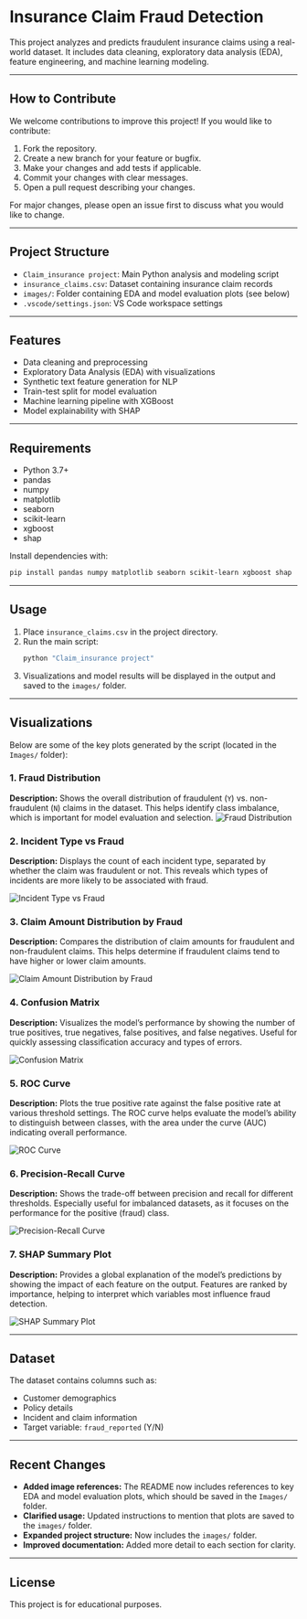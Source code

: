 # Insurance Claim Fraud Detection

This project analyzes and predicts fraudulent insurance claims using a real-world dataset. It includes data cleaning, exploratory data analysis (EDA), feature engineering, and machine learning modeling.

---

## How to Contribute

We welcome contributions to improve this project! If you would like to contribute:

1. Fork the repository.
2. Create a new branch for your feature or bugfix.
3. Make your changes and add tests if applicable.
4. Commit your changes with clear messages.
5. Open a pull request describing your changes.

For major changes, please open an issue first to discuss what you would like to change.

---

## Project Structure

- `Claim_insurance project`: Main Python analysis and modeling script
- `insurance_claims.csv`: Dataset containing insurance claim records
- `images/`: Folder containing EDA and model evaluation plots (see below)
- `.vscode/settings.json`: VS Code workspace settings

---

## Features

- Data cleaning and preprocessing
- Exploratory Data Analysis (EDA) with visualizations
- Synthetic text feature generation for NLP
- Train-test split for model evaluation
- Machine learning pipeline with XGBoost
- Model explainability with SHAP

---

## Requirements

- Python 3.7+
- pandas
- numpy
- matplotlib
- seaborn
- scikit-learn
- xgboost
- shap

Install dependencies with:
```sh
pip install pandas numpy matplotlib seaborn scikit-learn xgboost shap
```

---

## Usage

1. Place `insurance_claims.csv` in the project directory.
2. Run the main script:
   ```sh
   python "Claim_insurance project"
   ```
3. Visualizations and model results will be displayed in the output and saved to the `images/` folder.

---

## Visualizations

Below are some of the key plots generated by the script (located in the `Images/` folder):

### 1. Fraud Distribution
**Description:**
 Shows the overall distribution of fraudulent (`Y`) vs. non-fraudulent (`N`) claims in the dataset. This helps identify class imbalance, which is important for model evaluation and selection.
![Fraud Distribution](Images/Fraud_distributed.png)


### 2. Incident Type vs Fraud
**Description:**
Displays the count of each incident type, separated by whether the claim was fraudulent or not. This reveals which types of incidents are more likely to be associated with fraud.


![Incident Type vs Fraud](Images/Incident_Type_vs_Fraud.png)

### 3. Claim Amount Distribution by Fraud
**Description:**
Compares the distribution of claim amounts for fraudulent and non-fraudulent claims. This helps determine if fraudulent claims tend to have higher or lower claim amounts.

![Claim Amount Distribution by Fraud](Images/Claim_amount_distribution_by_fraud.png)

### 4. Confusion Matrix
**Description:**
Visualizes the model’s performance by showing the number of true positives, true negatives, false positives, and false negatives. Useful for quickly assessing classification accuracy and types of errors.


![Confusion Matrix](Images/Confusion_Matrix.png)

### 5. ROC Curve
**Description:**
Plots the true positive rate against the false positive rate at various threshold settings. The ROC curve helps evaluate the model’s ability to distinguish between classes, with the area under the curve (AUC) indicating overall performance.


![ROC Curve](Images/ROC_Curve.png)

### 6. Precision-Recall Curve
**Description:**
Shows the trade-off between precision and recall for different thresholds. Especially useful for imbalanced datasets, as it focuses on the performance for the positive (fraud) class.


![Precision-Recall Curve](Images/Precision_Recall_Curve.png)

### 7. SHAP Summary Plot
**Description:**
Provides a global explanation of the model’s predictions by showing the impact of each feature on the output. Features are ranked by importance, helping to interpret which variables most influence fraud detection.

![SHAP Summary Plot](Images/SHAP_Values.png)

---

## Dataset

The dataset contains columns such as:
- Customer demographics
- Policy details
- Incident and claim information
- Target variable: `fraud_reported` (Y/N)

---

## Recent Changes

- **Added image references:** The README now includes references to key EDA and model evaluation plots, which should be saved in the `Images/` folder.
- **Clarified usage:** Updated instructions to mention that plots are saved to the `images/` folder.
- **Expanded project structure:** Now includes the `images/` folder.
- **Improved documentation:** Added more detail to each section for clarity.

---

## License

This project is for educational purposes.